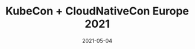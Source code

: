 ---
title: "KubeCon + CloudNativeCon Europe 2021"
date: 2021-05-04
description: "A collection of notes about virtually attending KubeCon + CloudNativeCon Europe 2021. In this series, I
shared favourite
talks, technologies to keep an eye on, and some thoughts about the whole experience."
---
